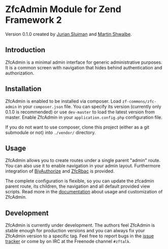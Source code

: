 # ZfcAdmin Module for Zend Framework 2
Version 0.1.0 created by [Jurian Sluiman](http://juriansluiman.nl/en) and [Martin Shwalbe](https://github.com/Hounddog).

## Introduction
ZfcAdmin is a minimal admin interface for generic administrative purposes. It is a common screen with navigation that hides behind authentication and authorization.

## Installation
ZfcAdmin is enabled to be installed via composer. Load `zf-commons/zfc-admin` in your `composer.json` file. You can specify its version (currently only 0.1.0 is recommended) or use `dev-master` to load the latest version from master. Enable ZfcAdmin in your `application.config.php` configuration file.

If you do not want to use composer, clone this project (either as a git submodule or not) into `./vendor/` directory.

## Usage
ZfcAdmin allows you to create routes under a single parent "admin" route. You can also use it to enable navigation in your admin layout. Furthermore integration of [BjyAuthorize](https://github.com/bjyoungblood/BjyAuthorize) and [ZfcRbac](https://github.com/spiffyjr/ZfcRbac) is provided.

The complete configuration is flexible, so you can update the zfcadmin parent route, its children, the navigation and all default provided view scripts. Read more in the [documentation](docs/1.Introduction.md) about usage and customization of ZfcAdmin.

## Development
ZfcAdmin is currently under development. The authors feel ZfcAdmin is stable enough for production versions and you can always fix your ZfcAdmin version to a specific tag. Feel free to report bugs in the [issue tracker](https://github.com/ZF-Commons/ZfcAdmin/issues) or come by on IRC at the Freenode channel `#zftalk`.